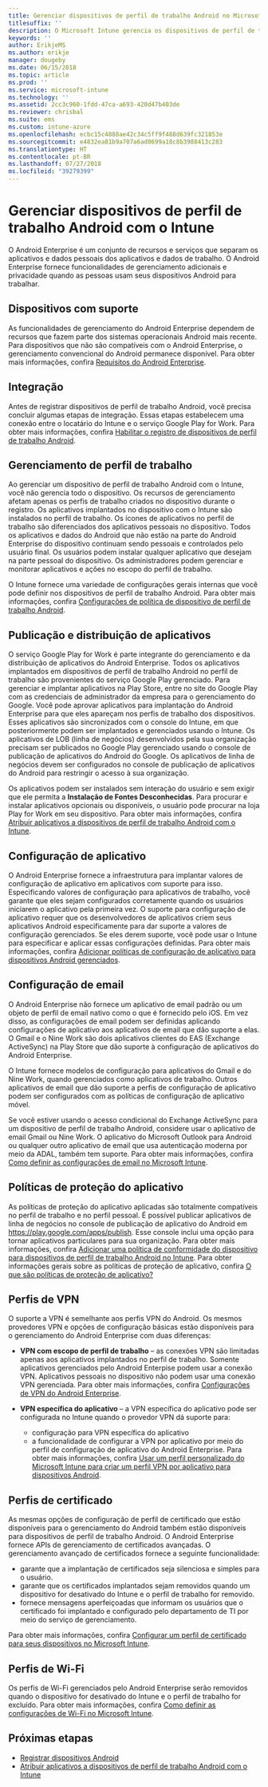 ```yaml
---
title: Gerenciar dispositivos de perfil de trabalho Android no Microsoft Intune
titlesuffix: ''
description: O Microsoft Intune gerencia os dispositivos de perfil de trabalho Android para fornecer privacidade e funcionalidades de gerenciamento adicionais quando as pessoas usam seus dispositivos Android para trabalhar.
keywords: ''
author: ErikjeMS
ms.author: erikje
manager: dougeby
ms.date: 06/15/2018
ms.topic: article
ms.prod: ''
ms.service: microsoft-intune
ms.technology: ''
ms.assetid: 2cc3c960-1fdd-47ca-a693-420d47b403de
ms.reviewer: chrisbal
ms.suite: ems
ms.custom: intune-azure
ms.openlocfilehash: ecbc15c4888ae42c34c5ff9f488d639fc321853e
ms.sourcegitcommit: e4832ea81b9a707a6ad0699a18c8b3988413c283
ms.translationtype: HT
ms.contentlocale: pt-BR
ms.lasthandoff: 07/27/2018
ms.locfileid: "39279399"
---
```

# <a name="manage-android-work-profile-devices-with-intune"></a>Gerenciar dispositivos de perfil de trabalho Android com o Intune

O Android Enterprise é um conjunto de recursos e serviços que separam os aplicativos e dados pessoais dos aplicativos e dados de trabalho. O Android Enterprise fornece funcionalidades de gerenciamento adicionais e privacidade quando as pessoas usam seus dispositivos Android para trabalhar. 

## <a name="supported-devices"></a>Dispositivos com suporte

As funcionalidades de gerenciamento do Android Enterprise dependem de recursos que fazem parte dos sistemas operacionais Android mais recente. Para dispositivos que não são compatíveis com o Android Enterprise, o gerenciamento convencional do Android permanece disponível. Para obter mais informações, confira [Requisitos do Android Enterprise](https://support.google.com/work/android/answer/6174145?hl=en&ref_topic=6151012).

## <a name="onboarding"></a>Integração

Antes de registrar dispositivos de perfil de trabalho Android, você precisa concluir algumas etapas de integração. Essas etapas estabelecem uma conexão entre o locatário do Intune e o serviço Google Play for Work. Para obter mais informações, confira [Habilitar o registro de dispositivos de perfil de trabalho Android](android-work-profile-enroll.md).

## <a name="work-profile-management"></a>Gerenciamento de perfil de trabalho

Ao gerenciar um dispositivo de perfil de trabalho Android com o Intune, você não gerencia todo o dispositivo. Os recursos de gerenciamento afetam apenas os perfis de trabalho criados no dispositivo durante o registro. Os aplicativos implantados no dispositivo com o Intune são instalados no perfil de trabalho. Os ícones de aplicativos no perfil de trabalho são diferenciados dos aplicativos pessoais no dispositivo. Todos os aplicativos e dados do Android que não estão na parte do Android Enterprise do dispositivo continuam sendo pessoais e controlados pelo usuário final. Os usuários podem instalar qualquer aplicativo que desejam na parte pessoal do dispositivo. Os administradores podem gerenciar e monitorar aplicativos e ações no escopo do perfil de trabalho.

O Intune fornece uma variedade de configurações gerais internas que você pode definir nos dispositivos de perfil de trabalho Android. Para obter mais informações, confira [Configurações de política de dispositivo de perfil de trabalho Android](compliance-policy-create-android-for-work.md).

## <a name="app-publishing-and-distribution"></a>Publicação e distribuição de aplicativos

O serviço Google Play for Work é parte integrante do gerenciamento e da distribuição de aplicativos do Android Enterprise. Todos os aplicativos implantados em dispositivos de perfil de trabalho Android no perfil de trabalho são provenientes do serviço Google Play gerenciado. Para gerenciar e implantar aplicativos na Play Store, entre no site do Google Play com as credenciais de administrador da empresa para o gerenciamento do Google. Você pode aprovar aplicativos para implantação do Android Enterprise para que eles apareçam nos perfis de trabalho dos dispositivos. Esses aplicativos são sincronizados com o console do Intune, em que posteriormente podem ser implantados e gerenciados usando o Intune. Os aplicativos de LOB (linha de negócios) desenvolvidos pela sua organização precisam ser publicados no Google Play gerenciado usando o console de publicação de aplicativos do Android do Google. Os aplicativos de linha de negócios devem ser configurados no console de publicação de aplicativos do Android para restringir o acesso à sua organização.

Os aplicativos podem ser instalados sem interação do usuário e sem exigir que ele permita a **Instalação de Fontes Desconhecidas**. Para procurar e instalar aplicativos opcionais ou disponíveis, o usuário pode procurar na loja Play for Work em seu dispositivo. Para obter mais informações, confira [Atribuir aplicativos a dispositivos de perfil de trabalho Android com o Intune](apps-add-android-for-work.md).

## <a name="app-configuration"></a>Configuração de aplicativo

O Android Enterprise fornece a infraestrutura para implantar valores de configuração de aplicativo em aplicativos com suporte para isso. Especificando valores de configuração para aplicativos de trabalho, você garante que eles sejam configurados corretamente quando os usuários iniciarem o aplicativo pela primeira vez. O suporte para configuração de aplicativo requer que os desenvolvedores de aplicativos criem seus aplicativos Android especificamente para dar suporte a valores de configuração gerenciados. Se eles derem suporte, você pode usar o Intune para especificar e aplicar essas configurações definidas. Para obter mais informações, confira [Adicionar políticas de configuração de aplicativo para dispositivos Android gerenciados](app-configuration-policies-use-android.md).

## <a name="email-configuration"></a>Configuração de email

O Android Enterprise não fornece um aplicativo de email padrão ou um objeto de perfil de email nativo como o que é fornecido pelo iOS. Em vez disso, as configurações de email podem ser definidas aplicando configurações de aplicativo aos aplicativos de email que dão suporte a elas. O Gmail e o Nine Work são dois aplicativos clientes do EAS (Exchange ActiveSync) na Play Store que dão suporte à configuração de aplicativos do Android Enterprise.

O Intune fornece modelos de configuração para aplicativos do Gmail e do Nine Work, quando gerenciados como aplicativos de trabalho. Outros aplicativos de email que dão suporte a perfis de configuração de aplicativo podem ser configurados com as políticas de configuração de aplicativo móvel.

Se você estiver usando o acesso condicional do Exchange ActiveSync para um dispositivo de perfil de trabalho Android, considere usar o aplicativo de email Gmail ou Nine Work. O aplicativo do Microsoft Outlook para Android ou qualquer outro aplicativo de email que usa autenticação moderna por meio da ADAL, também tem suporte. Para obter mais informações, confira [Como definir as configurações de email no Microsoft Intune](email-settings-configure.md).

## <a name="app-protection-policies"></a>Políticas de proteção do aplicativo

As políticas de proteção do aplicativo aplicadas são totalmente compatíveis no perfil de trabalho e no perfil pessoal. É possível publicar aplicativos de linha de negócios no console de publicação de aplicativo do Android em https://play.google.com/apps/publish. Esse console inclui uma opção para tornar aplicativos particulares para sua organização. Para obter mais informações, confira [Adicionar uma política de conformidade do dispositivo para dispositivos de perfil de trabalho Android no Intune](compliance-policy-create-android-for-work.md). Para obter informações gerais sobre as políticas de proteção de aplicativo, confira [O que são políticas de proteção de aplicativo?](app-protection-policy.md)

## <a name="vpn-profiles"></a>Perfis de VPN

O suporte a VPN é semelhante aos perfis VPN do Android. Os mesmos provedores VPN e opções de configuração básicas estão disponíveis para o gerenciamento do Android Enterprise com duas diferenças:

-  **VPN com escopo de perfil de trabalho** – as conexões VPN são limitadas apenas aos aplicativos implantados no perfil de trabalho. Somente aplicativos gerenciados pelo Android Enterpise podem usar a conexão VPN. Aplicativos pessoais no dispositivo não podem usar uma conexão VPN gerenciada. Para obter mais informações, confira [Configurações de VPN do Android Enterprise](vpn-settings-android.md#android-for-work-vpn-settings).

-  **VPN específica do aplicativo** – a VPN específica do aplicativo pode ser configurada no Intune quando o provedor VPN dá suporte para:
    - configuração para VPN específica do aplicativo
    - a funcionalidade de configurar a VPN por aplicativo por meio do perfil de configuração de aplicativo do Android Enterprise.
    Para obter mais informações, confira [Usar um perfil personalizado do Microsoft Intune para criar um perfil VPN por aplicativo para dispositivos Android](android-pulse-secure-per-app-vpn.md).

## <a name="certificate-profiles"></a>Perfis de certificado

As mesmas opções de configuração de perfil de certificado que estão disponíveis para o gerenciamento do Android também estão disponíveis para dispositivos de perfil de trabalho Android. O Android Enterprise fornece APIs de gerenciamento de certificados avançadas. O gerenciamento avançado de certificados fornece a seguinte funcionalidade:

-  garante que a implantação de certificados seja silenciosa e simples para o usuário.
-  garante que os certificados implantados sejam removidos quando um dispositivo for desativado do Intune e o perfil de trabalho for removido.
-  fornece mensagens aperfeiçoadas que informam os usuários que o certificado foi implantado e configurado pelo departamento de TI por meio do serviço de gerenciamento.

Para obter mais informações, confira [Configurar um perfil de certificado para seus dispositivos no Microsoft Intune](certificates-configure.md).

## <a name="wi-fi-profiles"></a>Perfis de Wi-Fi

Os perfis de Wi-Fi gerenciados pelo Android Enterprise serão removidos quando o dispositivo for desativado do Intune e o perfil de trabalho for excluído. Para obter mais informações, confira [Como definir as configurações de Wi-Fi no Microsoft Intune](wi-fi-settings-configure.md).

## <a name="next-steps"></a>Próximas etapas
- [Registrar dispositivos Android](android-enroll.md)
- [Atribuir aplicativos a dispositivos de perfil de trabalho Android com o Intune](apps-add-android-for-work.md)
